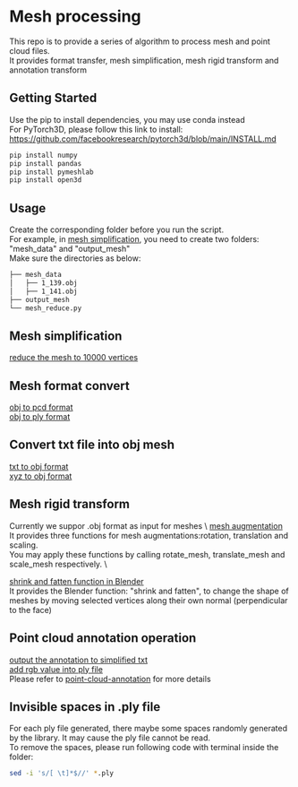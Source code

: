 # Mesh processing
This repo is to provide a series of algorithm to process mesh and point cloud files. \
It provides format transfer, mesh simplification, mesh rigid transform and annotation transform 

## Getting Started
Use the pip to install dependencies, you may use conda instead \
For PyTorch3D, please follow this link to install: https://github.com/facebookresearch/pytorch3d/blob/main/INSTALL.md

```bash
pip install numpy
pip install pandas
pip install pymeshlab
pip install open3d
```
## Usage
Create the corresponding folder before you run the script. \
For example, in [mesh simplification](./mesh_reduce.py), you need to create two folders: "mesh_data" and "output_mesh" \
Make sure the directories as below:

```bash
├── mesh_data
│   ├── 1_139.obj
│   ├── 1_141.obj
├── output_mesh
└── mesh_reduce.py
```
## Mesh simplification
[reduce the mesh to 10000 vertices](./mesh_reduce.py)

## Mesh format convert
[obj to pcd format](./obj_to_pcd.py) \
[obj to ply format](./obj_to_ply.py)

## Convert txt file into obj mesh
[txt to obj format](./txt_to_obj.py) \
[xyz to obj format](./xyz_to_obj.py)

## Mesh rigid transform
Currently we suppor .obj format as input for meshes \ 
[mesh augmentation](./mesh_rigid_transform.py) \
It provides three functions for mesh augmentations:rotation, translation and scaling. \
You may apply these functions by calling rotate_mesh, translate_mesh and scale_mesh respectively. \

[shrink and fatten function in Blender](./shrink_fatten.py) \
It provides the Blender function: "shrink and fatten", to change the shape of meshes by moving selected vertices along their own normal (perpendicular to the face)

## Point cloud annotation operation
[output the annotation to simplified txt](./annotation_output.py) \
[add rgb value into ply file](./apply_color_to_ply.py) \
Please refer to [point-cloud-annotation](https://github.com/issacchan26/point-cloud-annotation.git) for more details

## Invisible spaces in .ply file
For each ply file generated, there maybe some spaces randomly generated by the library. It may cause the ply file cannot be read. \
To remove the spaces, please run following code with terminal inside the folder:
```bash
sed -i 's/[ \t]*$//' *.ply
```
